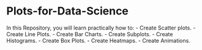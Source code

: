 # Plots-for-Data-Science

In this Repository, you will learn practically how to:
    - Create Scatter plots.
    - Create Line Plots.
    - Create Bar Charts.
    - Create Subplots.
    - Create Histograms.
    - Create Box Plots.
    - Create Heatmaps.
    - Create Animations.
